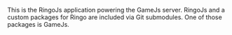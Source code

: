 This is the RingoJs application powering the GameJs server. RingoJs and a custom packages for Ringo are included via Git submodules. One of those packages is GameJs.
